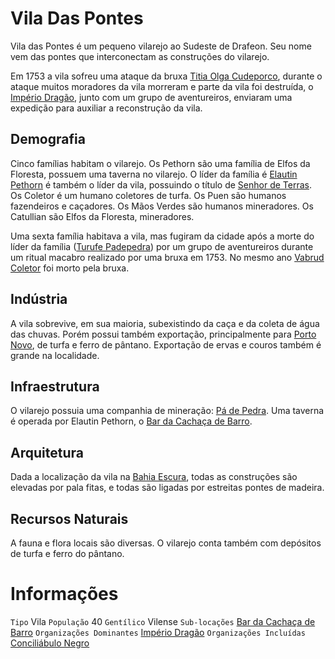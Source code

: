 <!-- TITLE: Vila Das Pontes -->
<!-- SUBTITLE: Visão geral sobre Vila Das Pontes -->

# Vila Das Pontes
Vila das Pontes é um pequeno vilarejo ao Sudeste de Drafeon. Seu nome vem das pontes que interconectam as construções do vilarejo.

Em 1753 a vila sofreu uma ataque da bruxa [Titia Olga Cudeporco](http://localhost/individuos/titia-olga-cudeporco#titia-olga-cudeporco), durante o ataque muitos moradores da vila morreram e parte da vila foi destruída, o [Império Dragão](http://localhost/faccoes/nacoes/imperio-dragao#imperio-dragao), junto com um grupo de aventureiros, enviaram uma expedição para auxiliar a reconstrução da vila.

## Demografia
Cinco famílias habitam o vilarejo. Os Pethorn são uma família de Elfos da Floresta, possuem uma taverna no vilarejo. O líder da família é [Elautin Pethorn](http://localhost/individuos/elautin-pethorn#elautin-pethorn) é também o líder da vila, possuindo o título de [Senhor de Terras](http://localhost/rankings-e-titulos/senhor-de-terras#senhor-de-terras).
Os Coletor é um humano coletores de turfa.
Os Puen são humanos fazendeiros e caçadores.
Os Mãos Verdes são humanos mineradores.
Os Catullian são Elfos da Floresta, mineradores.

Uma sexta família habitava a vila, mas fugiram da cidade após a morte do líder da família ([Turufe Padepedra](http://localhost/individuos/turufe-padepedra#turufe-padepedra)) por um grupo de aventureiros durante um ritual macabro realizado por uma bruxa em 1753. No mesmo ano [Vabrud Coletor](http://localhost/individuos/vabrud-coletor#vabrud-coletor) foi morto pela bruxa.

## Indústria
A vila sobrevive, em sua maioria, subexistindo da caça e da coleta de água das chuvas. Porém possui também exportação, principalmente para [Porto Novo](http://localhost/lugares/plano-material/drafeon/sudeste-de-drafeon/porto-novo#porto-novo), de turfa e ferro de pântano. Exportação de ervas e couros também é grande na localidade.

## Infraestrutura
O vilarejo possuia uma companhia de mineração: [Pá de Pedra](http://localhost/faccoes/faccoes-independentes/pa-de-pedra#pa-de-pedra).
Uma taverna é operada por Elautin Pethorn, o [Bar da Cachaça de Barro](http://localhost/lugares/plano-material/drafeon/sudeste-de-drafeon/vila-das-pontes/bar-da-cachaca-de-barro#bar-da-cachaca-de-barro).

## Arquitetura
Dada a localização da vila na [Bahia Escura](http://localhost/lugares/plano-material/drafeon/sudeste-de-drafeon/bahia-escura#bahia-escura), todas as construções são elevadas por pala fitas, e todas são ligadas por estreitas pontes de madeira.

## Recursos Naturais
A fauna e flora locais são diversas. O vilarejo conta também com depósitos de turfa e ferro do pântano.

# Informações
`Tipo` Vila
`População` 40
`Gentílico` Vilense
`Sub-locações` [Bar da Cachaça de Barro](http://localhost/lugares/plano-material/drafeon/sudeste-de-drafeon/vila-das-pontes/bar-da-cachaca-de-barro#bar-da-cachaca-de-barro)
`Organizações Dominantes` [Império Dragão](http://localhost/faccoes/nacoes/imperio-dragao#imperio-dragao)
`Organizações Incluídas` [Conciliábulo Negro](http://localhost/faccoes/faccoes-independentes/conciliabulo-negro#conciliabulo-negro)

